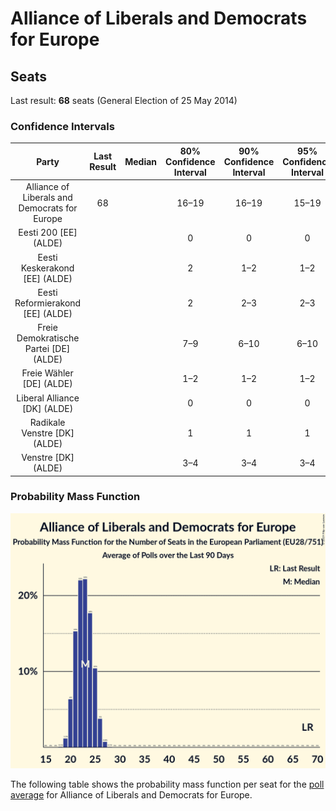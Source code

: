 # Alliance of Liberals and Democrats for Europe

## Seats

Last result: **68** seats (General Election of 25 May 2014)

### Confidence Intervals

| Party | Last Result | Median | 80% Confidence Interval | 90% Confidence Interval | 95% Confidence Interval | 99% Confidence Interval |
|:-----:|:-----------:|:------:|:-----------------------:|:-----------------------:|:-----------------------:|:-----------------------:|
| Alliance of Liberals and Democrats for Europe | 68 |  | 16–19 | 16–19 | 15–19 | 15–20 |
| Eesti 200 [EE] (ALDE) | |  | 0 | 0 | 0 | 0 |
| Eesti Keskerakond [EE] (ALDE) | |  | 2 | 1–2 | 1–2 | 1–2 |
| Eesti Reformierakond [EE] (ALDE) | |  | 2 | 2–3 | 2–3 | 2–3 |
| Freie Demokratische Partei [DE] (ALDE) | |  | 7–9 | 6–10 | 6–10 | 6–10 |
| Freie Wähler [DE] (ALDE) | |  | 1–2 | 1–2 | 1–2 | 1–2 |
| Liberal Alliance [DK] (ALDE) | |  | 0 | 0 | 0 | 0 |
| Radikale Venstre [DK] (ALDE) | |  | 1 | 1 | 1 | 0–2 |
| Venstre [DK] (ALDE) | |  | 3–4 | 3–4 | 3–4 | 3–4 |

### Probability Mass Function

![Graph with seats probability mass function not yet produced](average-2019-07-31-seats-pmf-allianceofliberalsanddemocratsforeurope.png "Seats Probability Mass Function")

The following table shows the probability mass function per seat for the [poll average](average-2019-07-31.html) for Alliance of Liberals and Democrats for Europe.

